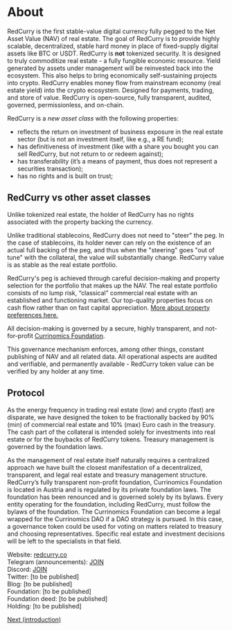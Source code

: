 # About

RedCurry is the first stable-value digital currency fully pegged to the Net Asset Value (NAV) of real estate. The goal of RedCurry is to provide highly scalable, decentralized, stable hard money in place of fixed-supply digital assets like BTC or USDT. RedCurry is **not** tokenized security. It is designed to truly commoditize real estate - a fully fungible economic resource. Yield generated by assets under management will be reinvested back into the ecosystem. This also helps to bring economically self-sustaining projects into crypto. RedCurry enables money flow from mainstream economy (real estate yield) into the crypto ecosystem. Designed for payments, trading, and store of value. RedCurry is open-source, fully transparent, audited, governed, permissionless, and on-chain.

RedCurry is a *new asset class* with the following properties:
- reflects the return on investment of business exposure in the real estate sector (but is not an investment itself, like e.g., a RE fund);
- has definitiveness of investment (like with a share you bought you can sell RedCurry, but not return to or redeem against);
- has transferability (it’s a means of payment, thus does not represent a securities transaction);
- has no rights and is built on trust;

<!-- With RedCurry you trade the redemption right against the higher return. Similar to the savings book concept: you waive your right to claim the deposit for a certain period (years) against a higher return. In the case of RedCurry, you are waiving your right to claim the deposit possibly forever, and in exchange, you get a voluntary offer for redemption (the treasury) and the full transferability of the savings book itself. Why bother to draw down money from your savings book, if you can pay with the savings book itself? -->


## RedCurry vs other asset classes

Unlike tokenized real estate, the holder of RedCurry has no rights associated with the property backing the currency.

Unlike traditional stablecoins, RedCurry does not need to "steer" the peg. In the case of stablecoins, its holder never can rely on the existence of an actual full backing of the peg, and thus when the "steering" goes "out of tune" with the collateral, the value will substantially change. RedCurry value is as stable as the real estate portfolio. 

RedCurry's peg is achieved through careful decision-making and property selection for the portfolio that makes up the NAV. The real estate portfolio consists of no lump risk, “classical” commercial real estate with an established and functioning market. Our top-quality properties focus on cash flow rather than on fast capital appreciation. [More about property preferences here.](/asset/real/portfolio.md)

All decision-making is governed by a secure, highly transparent, and not-for-profit [Currinomics Foundation](/asset/legal/foundation.md). 

This governance mechanism enforces, among other things, constant publishing of NAV and all related data. All operational aspects are audited and verifiable, and permanently available - RedCurry token value can be verified by any holder at any time.

## Protocol

As the energy frequency in trading real estate (low) and crypto (fast) are disparate, we have designed the token to be fractionally backed by 90% (min) of commercial real estate and 10% (max) Euro cash in the treasury. The cash part of the collateral is intended solely for investments into real estate or for the buybacks of RedCurry tokens. Treasury management is governed by the foundation laws.  

<!-- This treasury principle helps to compensate for the difference between  It also acts as a stability mechanism -
If RedCurry Token is trading above the NAV, the protocol enables to increase the collateral ratio of cash meant to be invested into real estate by opening up sales (minting). If RedCurry Token is trading below the NAV, the protocol enables the decrease of Euro cash collateral by opening up buy-backs. This may also lead to the possible disposal of real-estate assets and the consecutive burn of RedCurry Token. Based on on-chain data, and controlled by the smart contracts, this strategy enables immediate arbitrage opportunities in both scenarios. Read more about Price Stability. -->

As the management of real estate itself naturally requires a centralized approach we have built the closest manifestation of a decentralized, transparent, and legal real estate and treasury management structure. RedCurry’s fully transparent non-profit foundation, Currinomics Foundation is located in Austria and is regulated by its private foundation laws. The foundation has been renounced and is governed solely by its bylaws. Every entity operating for the foundation, including RedCurry, must follow the bylaws of the foundation. The Currinomics Foundation can become a legal wrapped for the Currinomics DAO if a DAO strategy is pursued. In this case, a governance token could be used for voting on matters related to treasury and choosing representatives. Specific real estate and investment decisions will be left to the specialists in that field.



<!-- Telegram: [INSERT]   -->
Website: <a href="https://redcurry.co" target="_blank">redcurry.co</a>   
Telegram (announcements): <a href="https://t.me/redcurryupdates" target="_blank">JOIN</a>  
Discord: <a href="https://discord.gg/z8kgCvxtea" target="_blank">JOIN</a>    
Twitter: [to be published]  
Blog: [to be published]  
Foundation: [to be published]  
Foundation deed: [to be published]  
Holding: [to be published]  
<!-- Governance (discussion):[INSERT]  
Governance (voting): tbd -->

[Next (introduction)](/whitepaper/intro.md)
